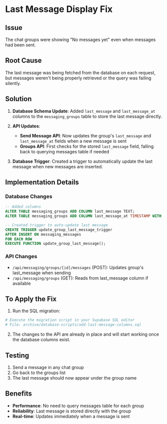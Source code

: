 # Last Message Display Fix

## Issue

The chat groups were showing "No messages yet" even when messages had been sent.

## Root Cause

The last message was being fetched from the database on each request, but messages weren't being properly retrieved or the query was failing silently.

## Solution

1. **Database Schema Update**: Added `last_message` and `last_message_at` columns to the `messaging_groups` table to store the last message directly.

2. **API Updates**:

   - **Send Message API**: Now updates the group's `last_message` and `last_message_at` fields when a new message is sent
   - **Groups API**: First checks for the stored `last_message` field, falling back to querying messages table if needed

3. **Database Trigger**: Created a trigger to automatically update the last message when new messages are inserted.

## Implementation Details

### Database Changes

```sql
-- Added columns
ALTER TABLE messaging_groups ADD COLUMN last_message TEXT;
ALTER TABLE messaging_groups ADD COLUMN last_message_at TIMESTAMP WITH TIME ZONE;

-- Created trigger to auto-update last message
CREATE TRIGGER update_group_last_message_trigger
AFTER INSERT ON messaging_messages
FOR EACH ROW
EXECUTE FUNCTION update_group_last_message();
```

### API Changes

- `/api/messaging/groups/[id]/messages` (POST): Updates group's last_message when sending
- `/api/messaging/groups` (GET): Reads from last_message column if available

## To Apply the Fix

1. Run the SQL migration:

```bash
# Execute the migration script in your Supabase SQL editor
# File: archive/database-scripts/add-last-message-columns.sql
```

2. The changes to the API are already in place and will start working once the database columns exist.

## Testing

1. Send a message in any chat group
2. Go back to the groups list
3. The last message should now appear under the group name

## Benefits

- **Performance**: No need to query messages table for each group
- **Reliability**: Last message is stored directly with the group
- **Real-time**: Updates immediately when a message is sent
